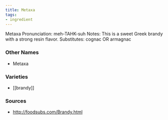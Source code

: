 ```yaml
---
title: Metaxa
tags:
- ingredient
---
```

Metaxa Pronunciation: meh-TAHK-suh Notes: This is a sweet Greek brandy with a strong resin flavor. Substitutes: cognac OR armagnac

### Other Names

* Metaxa

### Varieties

* [[brandy]]

### Sources
* http://foodsubs.com/Brandy.html
